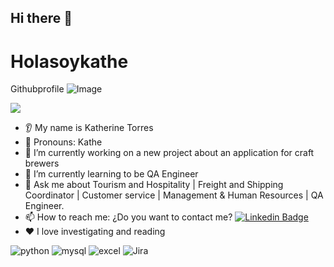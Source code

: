 ## Hi there 👋
# Holasoykathe
Githubprofile
![Image](https://github.com/user-attachments/assets/c83c4524-4a3c-4a4e-92d8-f9739f66a071)

[![](https://img.shields.io/badge/LinkedIn-0077B5?style=for-the-badge&logo=linkedin&logoColor=white)](https://www.linkedin.com/in/katherine-trodriguez/)

 
* 👂 My name is Katherine Torres
* 👩 Pronouns: Kathe
* 🔭 I’m currently working on a new project about an application for craft brewers
* 🌱 I’m currently learning to be QA Engineer
* 💬 Ask me about Tourism and Hospitality | Freight and Shipping Coordinator | Customer service | Management & Human Resources | QA Engineer.
* 📫 How to reach me: ¿Do you want to contact me? [![Linkedin Badge](https://img.shields.io/badge/-Kathe-blue?style=flat&logo=Linkedin&logoColor=white)](https://www.linkedin.com/in/katherine-trodriguez/)
* ❤️ I love investigating and reading

<div id="header" align="left">
    <img decoding="async" src="https://img.shields.io/badge/Python-3776AB?style=for-the-badge&logo=python&logoColor=white" alt="python"/>
  </a>
    <img decoding="async" src="https://img.shields.io/badge/MySQL-6DB33F?style=for-the-badge&logo=mysql&logoColor=white" alt="mysql"/>
  </a>
 <img decoding="async" src="https://img.shields.io/badge/Microsoft_Excel-217346?style=for-the-badge&logo=microsoft-excel&logoColor=white" alt="excel"/>
  </a>
 <img decoding="async" src="https://img.shields.io/badge/Power_BI-FFBE00?style=for-the-badge&logo=Power-BI&logoColor=white" alt="Jira"/>
  </a>

</div>
